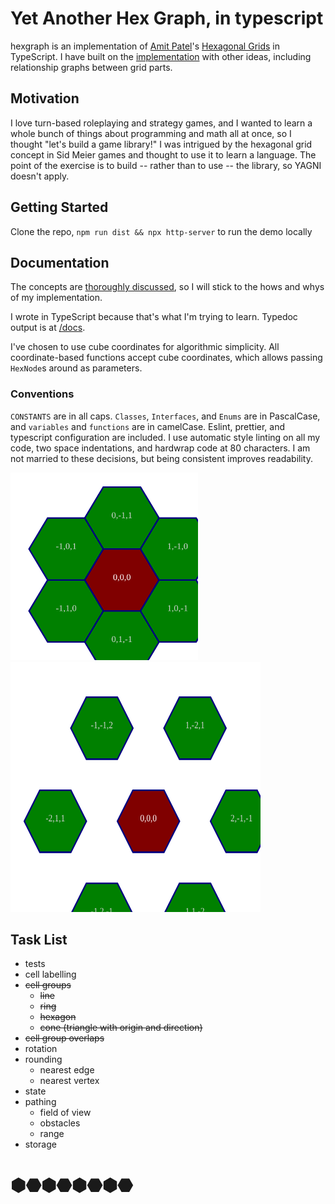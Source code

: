 # Yet Another Hex Graph, in typescript

hexgraph is an implementation of [Amit Patel][redblob]'s 
[Hexagonal Grids][hexgrid] in TypeScript. I have built on the 
[implementation][heximp] with other ideas, including relationship graphs between
grid parts.

## Motivation

I love turn-based roleplaying and strategy games, and I wanted to learn a whole
bunch of things about programming and math all at once, so I thought "let's
build a game library!" I was intrigued by the hexagonal grid concept in Sid
Meier games and thought to use it to learn a language. The point of the exercise
is to build -- rather than to use -- the library, so YAGNI doesn't apply.

## Getting Started

Clone the repo, `npm run dist && npx http-server` to run the demo locally

## Documentation

The concepts are [thoroughly discussed][hexgrid], so I will stick to the hows
and whys of my implementation.

I wrote in TypeScript because that's what I'm trying to learn. Typedoc output
is at [/docs](./docs/).

I've chosen to use cube coordinates for algorithmic simplicity. All
coordinate-based functions accept cube coordinates, which allows passing
`HexNode`s around as parameters.

### Conventions

`CONSTANTS` are in all caps. `Classes`, `Interfaces`, and `Enums` are in
PascalCase, and `variables` and `functions` are in camelCase. Eslint, prettier,
and typescript configuration are included. I use automatic style linting on all
my code, two space indentations, and hardwrap code at 80 characters. I am not
married to these decisions, but being consistent improves readability.


<img src="directions.svg" width="300" height="300" alt="0,0,0 and its neighbors" />
<img src="diagonals.svg" width="400" height="400" alt="0,0,0 and the cells diagonal to it" />

## Task List
 - tests
 - cell labelling
 - ~~cell groups~~
   - ~~line~~
   - ~~ring~~
   - ~~hexagon~~
   - ~~cone (triangle with origin and direction)~~
 - ~~cell group overlaps~~
 - rotation
 - rounding
   - nearest edge
   - nearest vertex
 - state
 - pathing
   - field of view
   - obstacles
   - range
 - storage

# ⬢⬣⬢⬣⬢⬣⬢⬣

[redblob]: https://www.redblobgames.com/
[hexgrid]: https://www.redblobgames.com/grids/hexagons/
[heximp]: https://www.redblobgames.com/grids/hexagons/implementation.html
[vscode]: https://code.visualstudio.com/
[sqrt3]: https://en.wikipedia.org/wiki/Square_root_of_3#Geometry_and_trigonometry
[pi]: https://en.wikipedia.org/wiki/Pi#Geometry_and_trigonometry
